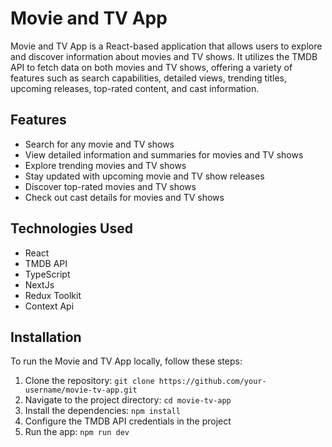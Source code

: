# Movie and TV App

Movie and TV App is a React-based application that allows users to explore and discover information about movies and TV shows. It utilizes the TMDB API to fetch data on both movies and TV shows, offering a variety of features such as search capabilities, detailed views, trending titles, upcoming releases, top-rated content, and cast information.

## Features

- Search for any movie and TV shows
- View detailed information and summaries for movies and TV shows
- Explore trending movies and TV shows
- Stay updated with upcoming movie and TV show releases 
- Discover top-rated movies and TV shows
- Check out cast details for movies and TV shows

## Technologies Used

- React
- TMDB API
- TypeScript
- NextJs
- Redux Toolkit
- Context Api

## Installation

To run the Movie and TV App locally, follow these steps:

1. Clone the repository: `git clone https://github.com/your-username/movie-tv-app.git`
2. Navigate to the project directory: `cd movie-tv-app`
3. Install the dependencies: `npm install`
4. Configure the TMDB API credentials in the project
5. Run the app: `npm run dev`

